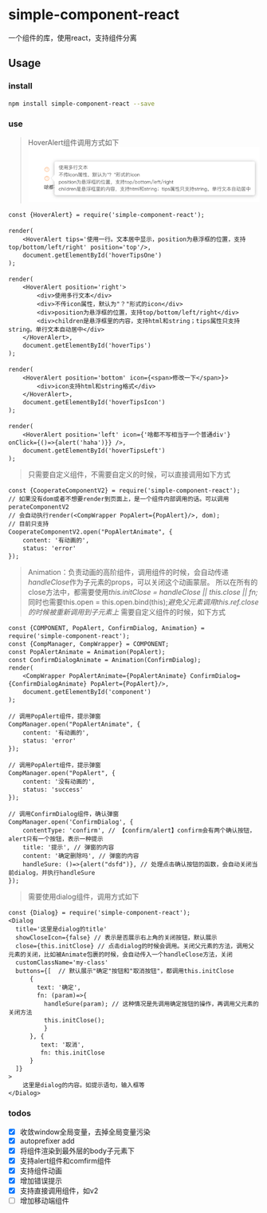 # simple-component-react
一个组件的库，使用react，支持组件分离

## Usage

### install

```bash
npm install simple-component-react --save
```

### use

>HoverAlert组件调用方式如下
![HoverAlert组件样式](/HoverTips.png)
```
const {HoverAlert} = require('simple-component-react');

render(
    <HoverAlert tips='使用一行。文本居中显示，position为悬浮框的位置，支持top/bottom/left/right' position='top'/>,
    document.getElementById('hoverTipsOne')
);

render(
    <HoverAlert position='right'>
        <div>使用多行文本</div>
        <div>不传icon属性，默认为"？"形式的icon</div>
        <div>position为悬浮框的位置，支持top/bottom/left/right</div>
        <div>children是悬浮框里的内容，支持html和string；tips属性只支持string。单行文本自动居中</div>
    </HoverAlert>,
    document.getElementById('hoverTips')
);

render(
    <HoverAlert position='bottom' icon={<span>修改一下</span>}>
        <div>icon支持html和string格式</div>
    </HoverAlert>,
    document.getElementById('hoverTipsIcon')
);

render(
    <HoverAlert position='left' icon={'啥都不写相当于一个普通div'} onClick={()=>{alert('haha')}} />,
    document.getElementById('hoverTipsLeft')
);
```

>只需要自定义组件，不需要自定义的时候，可以直接调用如下方式
```
const {CooperateComponentV2} = require('simple-component-react');
// 如果没有dom或者不想要render到页面上，是一个组件内部调用的话。可以调用perateComponentV2
// 会自动执行render(<CompWrapper PopAlert={PopAlert}/>, dom);
// 目前只支持
CooperateComponentV2.open("PopAlertAnimate", {
    content: '有动画的',
    status: 'error'
});
```

>Animation：负责动画的高阶组件，调用组件的时候，会自动传递*handleClose*作为子元素的props，可以关闭这个动画蒙层。
>所以在所有的close方法中，都需要使用*this.initClose = handleClose || this.close || fn;*
>同时也需要this.open = this.open.bind(this);*避免父元素调用this.ref.close的时候被重新调用到子元素上*
>需要自定义组件的时候，如下方式
```
const {COMPONENT, PopAlert, ConfirmDialog, Animation} = require('simple-component-react');
const {CompManager, CompWrapper} = COMPONENT;
const PopAlertAnimate = Animation(PopAlert);
const ConfirmDialogAnimate = Animation(ConfirmDialog);
render(
    <CompWrapper PopAlertAnimate={PopAlertAnimate} ConfirmDialog={ConfirmDialogAnimate} PopAlert={PopAlert}/>,
    document.getElementById('component')
);

// 调用PopAlert组件，提示弹窗
CompManager.open("PopAlertAnimate", {
    content: '有动画的',
    status: 'error'
});

// 调用PopAlert组件，提示弹窗
CompManager.open("PopAlert", {
    content: '没有动画的',
    status: 'success'
});

// 调用ConfirmDialog组件，确认弹窗
CompManager.open('ConfirmDialog', {
    contentType: 'confirm', // 【confirm/alert】confirm会有两个确认按钮，alert只有一个按钮，表示一种提示
    title: '提示', // 弹窗的内容
    content: '确定删除吗', // 弹窗的内容
    handleSure: ()=>{alert("dsfd")}, // 处理点击确认按钮的函数，会自动关闭当前dialog，并执行handleSure
});
```

>需要使用dialog组件，调用方式如下
```
const {Dialog} = require('simple-component-react');
<Dialog
  title='这里是dialog的title'
  showCloseIcon={false} // 表示是否展示右上角的关闭按钮，默认展示
  close={this.initClose} // 点击dialog的时候会调用。关闭父元素的方法，调用父元素的关闭，比如被Animate包裹的时候，会自动传入一个handleClose方法，关闭
  customClassName='my-class'
  buttons={[  // 默认展示"确定"按钮和"取消按钮"，都调用this.initClose
      {
        text: '确定',
        fn: (param)=>{
          handleSure(param); // 这种情况是先调用确定按钮的操作，再调用父元素的关闭方法
          this.initClose();
          }
      }, {
         text: '取消',
         fn: this.initClose
      }
  ]}
>
    这里是dialog的内容。如提示语句，输入框等
</Dialog>
```

### todos

- [X] 收敛window全局变量，去掉全局变量污染
- [X] autoprefixer add
- [X] 将组件渲染到最外层的body子元素下
- [X] 支持alert组件和comfirm组件
- [X] 支持组件动画
- [X] 增加错误提示
- [X] 支持直接调用组件，如v2
- [ ] 增加移动端组件

